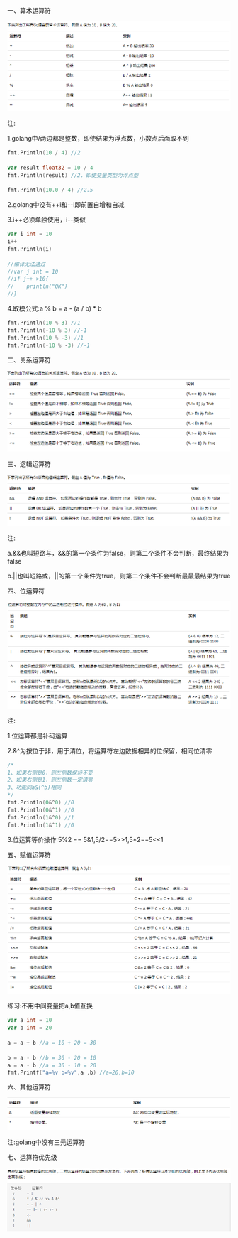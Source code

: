 一、算术运算符

![001](001.png)

注:

1.golang中/两边都是整数，即使结果为浮点数，小数点后面取不到

```go
fmt.Println(10 / 4) //2

var result float32 = 10 / 4
fmt.Println(result) //2，即使变量类型为浮点型

fmt.Println(10.0 / 4) //2.5
```

2.golang中没有++i和--i即前置自增和自减

3.i++必须单独使用，i--类似

```go
var i int = 10
i++
fmt.Println(i)

//编译无法通过
//var j int = 10
//if j++ >10{
//    println("OK")
//}
```

4.取模公式:a % b = a - (a / b) * b

```go
fmt.Println(10 % 3) //1
fmt.Println(-10 % 3) //-1
fmt.Println(10 % -3) //1
fmt.Println(-10 % -3) //-1
```

二、关系运算符

![002](002.png)

三、逻辑运算符

![003](003.png)

注:

a.&&也叫短路与，&&的第一个条件为false，则第二个条件不会判断，最终结果为false

b.||也叫短路或，||的第一个条件为true，则第二个条件不会判断最最最结果为true

四、位运算符

![004](004.png)

注:

1.位运算都是补码运算

2.&^为按位于非，用于清位，将运算符左边数据相异的位保留，相同位清零

```go
/*
1、如果右侧是0，则左侧数保持不变
2、如果右侧是1，则左侧数一定清零
3、功能同a&(^b)相同
*/
fmt.Println(0&^0) //0
fmt.Println(0&^1) //0
fmt.Println(1&^0) //1
fmt.Println(1&^1) //0
```

3.位运算等价操作:5%2 == 5&1,5/2==5>>1,5*2==5<<1

五、赋值运算符

![005](005.png)

练习:不用中间变量把a,b值互换

```go
var a int = 10
var b int = 20

a = a + b //a = 10 + 20 = 30

b = a - b //b = 30 - 20 = 10
a = a - b //a = 30 - 10 = 20
fmt.Printf("a=%v b=%v",a ,b) //a=20,b=10
```

六、其他运算符

![006](006.png)

注:golang中没有三元运算符

七、运算符优先级

![007](007.png)
